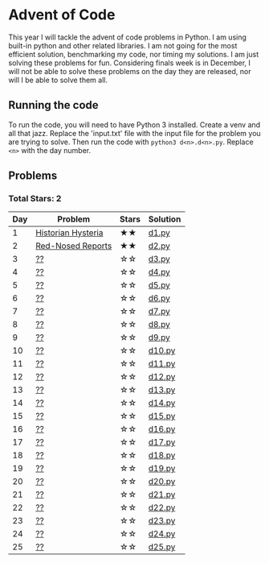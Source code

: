 # Advent of Code

This year I will tackle the advent of code problems in Python. I am using built-in python and other related libraries.
I am not going for the most efficient solution, benchmarking my code, nor timing my solutions. I am just solving these
problems for fun. Considering finals week is in December, I will not be able to solve these problems on the day they are
released, nor will I be able to solve them all.

## Running the code

To run the code, you will need to have Python 3 installed. Create a venv and all that jazz. Replace the 'input.txt' file
with the input file for the problem you are trying to solve. Then run the code with `python3 d<n>.d<n>.py`.
Replace `<n>`
with the day number.

## Problems

### Total Stars: 2

| Day | Problem                                                   | Stars | Solution             |
|-----|-----------------------------------------------------------|-------|----------------------|
| 1   | [Historian Hysteria](https://adventofcode.com/2024/day/1) | ★★    | [d1.py](d1/d1.py)    |
| 2   | [Red-Nosed Reports](https://adventofcode.com/2024/day/2)  | ★★    | [d2.py](d2/d2.py)    |
| 3   | [??](https://adventofcode.com/2024/day/3)                 | ☆☆    | [d3.py](d3/d3.py)    |
| 4   | [??](https://adventofcode.com/2024/day/4)                 | ☆☆    | [d4.py](d4/d4.py)    |
| 5   | [??](https://adventofcode.com/2024/day/5)                 | ☆☆    | [d5.py](d5/d5.py)    |
| 6   | [??](https://adventofcode.com/2024/day/6)                 | ☆☆    | [d6.py](d6/d6.py)    |
| 7   | [??](https://adventofcode.com/2024/day/7)                 | ☆☆    | [d7.py](d7/d7.py)    |
| 8   | [??](https://adventofcode.com/2024/day/8)                 | ☆☆    | [d8.py](d8/d8.py)    |
| 9   | [??](https://adventofcode.com/2024/day/9)                 | ☆☆    | [d9.py](d9/d9.py)    |
| 10  | [??](https://adventofcode.com/2024/day/10)                | ☆☆    | [d10.py](d10/d10.py) |
| 11  | [??](https://adventofcode.com/2024/day/11)                | ☆☆    | [d11.py](d11/d11.py) |
| 12  | [??](https://adventofcode.com/2024/day/12)                | ☆☆    | [d12.py](d12/d12.py) |
| 13  | [??](https://adventofcode.com/2024/day/13)                | ☆☆    | [d13.py](d13/d13.py) |
| 14  | [??](https://adventofcode.com/2024/day/14)                | ☆☆    | [d14.py](d14/d14.py) |
| 15  | [??](https://adventofcode.com/2024/day/15)                | ☆☆    | [d15.py](d15/d15.py) |
| 16  | [??](https://adventofcode.com/2024/day/16)                | ☆☆    | [d16.py](d16/d16.py) |
| 17  | [??](https://adventofcode.com/2024/day/17)                | ☆☆    | [d17.py](d17/d17.py) |
| 18  | [??](https://adventofcode.com/2024/day/18)                | ☆☆    | [d18.py](d18/d18.py) |
| 19  | [??](https://adventofcode.com/2024/day/19)                | ☆☆    | [d19.py](d19/d19.py) |
| 20  | [??](https://adventofcode.com/2024/day/20)                | ☆☆    | [d20.py](d20/d20.py) |
| 21  | [??](https://adventofcode.com/2024/day/21)                | ☆☆    | [d21.py](d21/d21.py) |
| 22  | [??](https://adventofcode.com/2024/day/22)                | ☆☆    | [d22.py](d22/d22.py) |
| 23  | [??](https://adventofcode.com/2024/day/23)                | ☆☆    | [d23.py](d23/d23.py) |
| 24  | [??](https://adventofcode.com/2024/day/24)                | ☆☆    | [d24.py](d24/d24.py) |
| 25  | [??](https://adventofcode.com/2024/day/25)                | ☆☆    | [d25.py](d25/d25.py) |